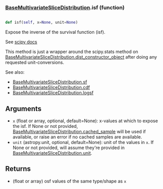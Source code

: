 ### [BaseMultivariateSliceDistribution](BaseMultivariateSliceDistribution.md).isf (function)


```py

def isf(self, x=None, unit=None)

```



Expose the inverse of the survival function (isf).

See [scipy docs](https://docs.scipy.org/doc/scipy/reference/generated/scipy.stats.rv_continuous.isf.html)

This method is just a wrapper around the scipy.stats method on
[BaseMultivariateSliceDistribution.dist_constructor_object](BaseMultivariateSliceDistribution.dist_constructor_object.md) after doing any requested unit-conversions.

See also:

* [BaseMultivariateSliceDistribution.sf](BaseMultivariateSliceDistribution.sf.md)
* [BaseMultivariateSliceDistribution.cdf](BaseMultivariateSliceDistribution.cdf.md)
* [BaseMultivariateSliceDistribution.logsf](BaseMultivariateSliceDistribution.logsf.md)

Arguments
----------
* `x` (float or array, optional, default=None): x-values at which to
    expose the isf.  If None or not provided, [BaseMultivariateSliceDistribution.cached_sample](BaseMultivariateSliceDistribution.cached_sample.md)
    will be used if available, or raise an error if no cached samples
    are available.
* `unit` (astropy.unit, optional, default=None): unit of the values
    in `x`.  If None or not provided, will assume they're provided in
    [BaseMultivariateSliceDistribution.unit](BaseMultivariateSliceDistribution.unit.md).

Returns
---------
* (float or array) osf values of the same type/shape as `x`

